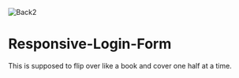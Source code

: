 ![Back2](https://user-images.githubusercontent.com/80386070/181459680-ad911e72-6ecc-4fc7-b056-3e98d63dea2b.png)
# Responsive-Login-Form
This is supposed to flip over like a book and cover one half at a time.
